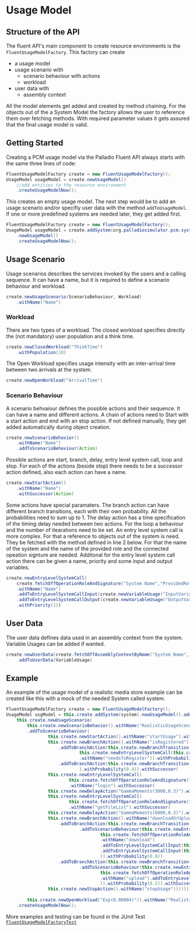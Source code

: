 # Usage Model
## Structure of the API 
The fluent API's main component to create resource environments is the ```FluentUsageModelFactory```. This factory can create
* a usage model
* usage scenario with
    * scenario behaviour with actions
	* workload
* user data with
	* assembly context
	
All the model elements get added and created by method chaining. For the objects out of the a System Model the factory allows the user to reference them over fetching methods. With required parameter values it gets assured that the final usage model is valid.

## Getting Started 
Creating a PCM usage model via the Palladio Fluent API always starts with the same three lines of code:
```java
FluentUsageModelFactory create = new FluentUsageModelFactory();
UsageModel usageModel = create.newUsageModel()
    //add entities to the resource environment
    .createUsageModelNow();
```
This creates an empty usage model. The next step would be to add an usage scenario and/or specifiy user data with the method ```addToUsageModel```.
If one or more predefined systems are needed later, they get added first. 
```java
FluentUsageModelFactory create = new FluentUsageModelFactory();
UsageModel usageModel = create.addSystem(org.palladiosimulator.pcm.system.System System1)
	.newUsageModel()    
    .createUsageModelNow();
```

## Usage Scenario 
Usage scenarios describes the services invoked by the users and a calling sequence. It can have a name, but it is required to define a scenario behaviour and workload. 

```java
create.newUsageScenario(ScenarioBehaviour, Workload)
	.withName("Name")
```

### Workload
There are two types of a workload. 
The closed workload specifies directly the (not mandatory) user population and a think time.
```java
create.newClosedWorkload("ThinkTime")
	.withPopulation(10)
```
The Open Workload specifies usage intensity with an inter-arrival time between two arrivals at the system.
```java
create.newOpenWorkload("ArrivalTime")
```

### Scenario Behaviour
A scenario behvaiour defines the possible actions and their sequence. It can have a name and different actions. A chain of actions need to Start with a start action and end with an stop action. If not defined manually, they get added automatically during object creation.
```java
create.newScenarioBehavior()
	.withName("Name")
	.addToScenarioBehaviour(Action)
```

Possible actions are start, branch, delay, entry level system call, loop and stop.
For each of the actions (beside stop) there needs to be a successor action defined, also each action can have a name.
```java
create.newStartAction()
	.withName("Name")
	.withSuccessor(Action)
```
Some actions have special paramaters. The branch action can have different branch transitions, each with their own probability. All the probabilities need to sum up to 1.
The delay action has a time specification of the timing delay needed between two actions.
For the loop a behaviour and the number of itearations need to be set.
An entry level system call is more complex. For that a reference to objects out of the system is need. They be fetched with the method defined in line 2 below. For that the name of the system and the name of the provided role and the connected opeation signture are needed. Additonal for the entry level system call action there can be given a name, priority and some input and output variables.

```java
create.newEntryLevelSystemCall(
	create.fetchOffOperationRoleAndSignature("System Name","ProvidedRoleName", "OperationSignatureName"))
	.withName("Name")
    .addToEntryLevelSystemCallInput(create.newVariableUsage("InputVariable"))
    .addToEntryLevelSystemCallOutput(create.newVariableUsage("OutputVariable"))
    .withPriority(1))
```

## User Data 
The user data defines data used in an assembly context from the system.
Variable Usages can be added if wanted.
```java
create.newUserData(create.fetchOffAssemblyContextByName("System Name", "Context Name"))
	.addToUserData(VariableUsage)
```		

## Example
An example of the usage model of a realistic media store example can be created like this with a mock of the needed System called system.

```java
FluentUsageModelFactory create = new FluentUsageModelFactory();
UsageModel usgModel = this.create.addSystem(system).newUsageModel().addToUsageModel(
    this.create.newUsageScenario(
        this.create.newScenarioBehavior().withName("RealisticUsageScenarioBehaviour")
        .addToScenarioBehaviour(
                this.create.newStartAction().withName("startUsage").withSuccessor(
                this.create.newBranchAction().withName("isRegistered")
                    .addToBranchAction(this.create.newBranchTransition(this.create.newScenarioBehavior().addToScenarioBehaviour(
                            this.create.newEntryLevelSystemCall(this.create.fetchOffOperationRoleAndSignature("defaultSystem","Provided_IWebGui", "register")).withName("register"))
                            .withName("needsToRegister")).withProbability(0.6))
                    .addToBranchAction(this.create.newBranchTransition(this.create.newScenarioBehavior().withName("isAlreadyRegistered")
                            ).withProbability(0.4)).withSuccessor(                                
                this.create.newEntryLevelSystemCall(
                        this.create.fetchOffOperationRoleAndSignature("defaultSystem","Provided_IWebGui","login"))
                        .withName("login").withSuccessor(
                this.create.newDelayAction("GammaMoments(3000,0.3)").withName("userDelayAfterLogin").withSuccessor(
                this.create.newEntryLevelSystemCall(
                        this.create.fetchOffOperationRoleAndSignature("defaultSystem","Provided_IWebGui","getFileList"))
                        .withName("getFileList").withSuccessor(
                this.create.newDelayAction("GammaMoments(6000,0.3)").withName("userDelayAfterGetFileList").withSuccessor(
                this.create.newBranchAction().withName("downloadOrUpload")
                    .addToBranchAction(this.create.newBranchTransition(this.create.newScenarioBehavior().withName("downloadCase")
                            .addToScenarioBehaviour(this.create.newEntryLevelSystemCall(
                                    this.create.fetchOffOperationRoleAndSignature("defaultSystem","Provided_IWebGui","download"))
                                    .withName("download")
                                    .addToEntryLevelSystemCallInput(this.create.newVariableUsage("audioRequest", "Size").withVariableCharacterisation("IntPMF[(38303999;0.16666667)(38304000;0.16666667)(40568000;0.16666667)(41544000;0.16666667)(48280000;0.16666666)(65000000;0.16666667)(88216000;0.16666666)]", VariableCharacterisationType.BYTESIZE))
                                    .addToEntryLevelSystemCallInput(this.create.newVariableUsage("audioRequest", "Count").withVariableCharacterisation("2", VariableCharacterisationType.VALUE))
                                    )).withProbability(0.8))
                    .addToBranchAction(this.create.newBranchTransition(this.create.newScenarioBehavior().withName("uploadCase")
                            .addToScenarioBehaviour(this.create.newEntryLevelSystemCall(
                                    this.create.fetchOffOperationRoleAndSignature("defaultSystem","Provided_IWebGui","upload"))
                                    .withName("upload").addToEntryLevelSystemCallInput(this.create.newVariableUsage("file").withVariableCharacterisation("IntPMF[(38303999;0.16666667)(38304000;0.16666667)(40568000;0.16666667)(41544000;0.16666667)(48280000;0.16666666)(65000000;0.16666667)(88216000;0.16666666)]", VariableCharacterisationType.BYTESIZE))
                                    )).withProbability(0.2)).withSuccessor(
                this.create.newStopAction().withName("stopUsage"))))))))),
        
        this.create.newOpenWorkload("Exp(0.00004)")).withName("RealisticUsageScenario"))               
    .createUsageModelNow();
```

More examples and testing can be found in the JUnit Test [```FluentUsageModelFactoryTest```](../test/org.palladiosimulator.generator.fluent.test/src/org/palladiosimulator/generator/fluent/usagemodel/factory)